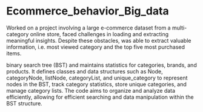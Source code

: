 # Ecommerce_behavior_Big_data

Worked on a project involving a large e-commerce dataset from a multi-category
online store, faced challenges in loading and extracting meaningful insights.
Despite these obstacles, was able to extract valuable information, i.e. most
viewed category and the top five most purchased items.

binary search tree (BST) and maintains statistics for categories, brands, and products.
It defines classes and data structures such as Node, categoryNode, listNode, categoryList, and unique_category to represent nodes in the BST, track category statistics, store unique categories, and manage category lists. 
The code aims to organize and analyze data efficiently, allowing for efficient searching and data manipulation within the BST structure.
